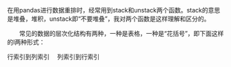 在用pandas进行数据重排时，经常用到stack和unstack两个函数。stack的意思是堆叠，堆积，unstack即“不要堆叠”，我对两个函数是这样理解和区分的。

　　常见的数据的层次化结构有两种，一种是表格，一种是“花括号”，即下面这样的l两种形式：

行索引到列索引　
列索引到行索引
